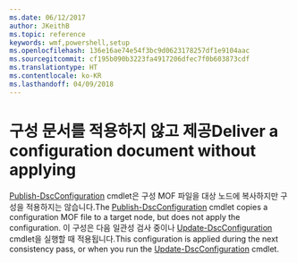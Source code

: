 ```yaml
---
ms.date: 06/12/2017
author: JKeithB
ms.topic: reference
keywords: wmf,powershell,setup
ms.openlocfilehash: 136e16ae74e54f3bc9d0623178257df1e9104aac
ms.sourcegitcommit: cf195b090b3223fa4917206dfec7f0b603873cdf
ms.translationtype: HT
ms.contentlocale: ko-KR
ms.lasthandoff: 04/09/2018
---
```

# <a name="deliver-a-configuration-document-without-applying"></a><span data-ttu-id="532d2-102">구성 문서를 적용하지 않고 제공</span><span class="sxs-lookup"><span data-stu-id="532d2-102">Deliver a configuration document without applying</span></span>

<span data-ttu-id="532d2-103">[Publish-DscConfiguration](https://technet.microsoft.com/library/mt517875.aspx) cmdlet은 구성 MOF 파일을 대상 노드에 복사하지만 구성을 적용하지는 않습니다.</span><span class="sxs-lookup"><span data-stu-id="532d2-103">The [Publish-DscConfiguration](https://technet.microsoft.com/library/mt517875.aspx) cmdlet copies a configuration MOF file to a target node, but does not apply the configuration.</span></span>
<span data-ttu-id="532d2-104">이 구성은 다음 일관성 검사 중이나 [Update-DscConfiguration](https://technet.microsoft.com/library/mt143541.aspx) cmdlet을 실행할 때 적용됩니다.</span><span class="sxs-lookup"><span data-stu-id="532d2-104">This configuration is applied during the next consistency pass, or when you run the [Update-DscConfiguration](https://technet.microsoft.com/library/mt143541.aspx) cmdlet.</span></span>